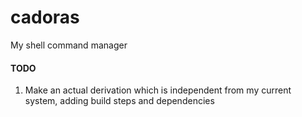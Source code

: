 # cadoras
My shell command manager

#### TODO
1. Make an actual derivation which is independent from my current system, adding build steps and dependencies
